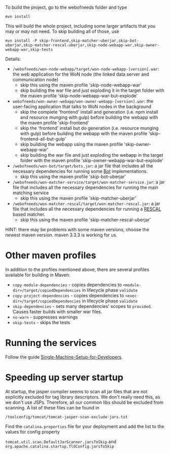 To build the project, go to the webofneeds folder and type

`mvn install`


This will build the whole project, including some larger artifacts that you may or may not need. To skip building all of those, use 

`mvn install -P skip-frontend,skip-matcher-uberjar,skip-bot-uberjar,skip-matcher-rescal-uberjar,skip-node-webapp-war,skip-owner-webapp-war,skip-tests`

Details:
* `/webofneeds/won-node-webapp/target/won-node-webapp-[version].war`: the web application for the WoN node (the linked data server and communication node)
  * skip this using the maven profile 'skip-node-webapp-war'
  * skip building the war file and just exploding it in the target folder with the maven profile 'skip-node-webapp-war-but-explode'
* `webofneeds/won-owner-webapp/won-owner-webapp-[version].war`: the user-facing application that talks to WoN nodes in the background
  * skip the complete 'frontend' install and generation (i.e. npm install and resource munging with gulp) before building the webapp with the maven profile 'skip-frontend'
  * skip the 'frontend' install but do generation (i.e. resource munging with gulp) before building the webapp with the maven profile 'skip-frontend-all-but-gulp'
  * skip building the webapp using the maven profile 'skip-owner-webapp-war'
  * skip building the war file and just exploding the webapp in the target folder with the maven profile 'skip-owner-webapp-war-but-explode'
* `/webofneeds/won-bot/target/bots.jar`: a jar file that includes all the necessary dependencies for running some [Bot](/webofneeds/won-bot/README.md) implementations.
  * skip this using the maven profile 'skip-bot-uberjar'
* `/webofneeds/won-matcher-service/target/won-matcher-service.jar`: a jar file that includes all the necessary dependencies for running the main matching service
  * skip this using the maven profile 'skip-matcher-uberjar'
* `/webofneeds/won-matcher-rescal/target/won-matcher-rescal.jar`: a jar file that includes all the necessary dependencies for running a [RESCAL](https://github.com/nzhiltsov/Ext-RESCAL) based matcher.
  * skip this using the maven profile 'skip-matcher-rescal-uberjar'

HINT: there may be problems with some maven versions, choose the newest maven version. maven 3.3.3 is working for us. 


# Other maven profiles
In addition to the profiles mentioned above, there are several profiles available for building in Maven:
* `copy-module-dependencies` - copies dependencies to `<module-dir>/target/copiedDependencies` in lifecycle phase `validate`
* `copy-project-dependencies` - copies dependencies to `<exec-dir>/target/copiedDependencies` in lifecycle phase `validate`
* `skip-dependencies` - sets many dependencies' scopes to `provided`. Causes faster builds with smaller war files.
* `no-warn` - suppresses warnings
* `skip-tests` - skips the tests

# Running the services
Follow the guide [Single-Machine-Setup-for-Developers](../Single-Machine-Setup-for-Developers).


# Speeding up server startup
At startup, the jasper compiler seems to scan all jar files that are not explicitly excluded for tag library descriptors. We don't really need this, as we don't use JSPs. Therefore, all our common libs should be excluded from scanning. A list of these files can be found in 
```
/toolconfig/tomcat/tomcat-jasper-scan-exclude-jars.txt
```
Find the `catalina.properties` file for your deployment and add the list to the values for config property

`tomcat.util.scan.DefaultJarScanner.jarsToSkip` 
and
`org.apache.catalina.startup.TldConfig.jarsToSkip`

